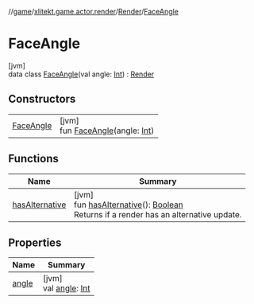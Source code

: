 //[game](../../../../index.md)/[xlitekt.game.actor.render](../../index.md)/[Render](../index.md)/[FaceAngle](index.md)

# FaceAngle

[jvm]\
data class [FaceAngle](index.md)(val angle: [Int](https://kotlinlang.org/api/latest/jvm/stdlib/kotlin/-int/index.html)) : [Render](../index.md)

## Constructors

| | |
|---|---|
| [FaceAngle](-face-angle.md) | [jvm]<br>fun [FaceAngle](-face-angle.md)(angle: [Int](https://kotlinlang.org/api/latest/jvm/stdlib/kotlin/-int/index.html)) |

## Functions

| Name | Summary |
|---|---|
| [hasAlternative](../has-alternative.md) | [jvm]<br>fun [hasAlternative](../has-alternative.md)(): [Boolean](https://kotlinlang.org/api/latest/jvm/stdlib/kotlin/-boolean/index.html)<br>Returns if a render has an alternative update. |

## Properties

| Name | Summary |
|---|---|
| [angle](angle.md) | [jvm]<br>val [angle](angle.md): [Int](https://kotlinlang.org/api/latest/jvm/stdlib/kotlin/-int/index.html) |
